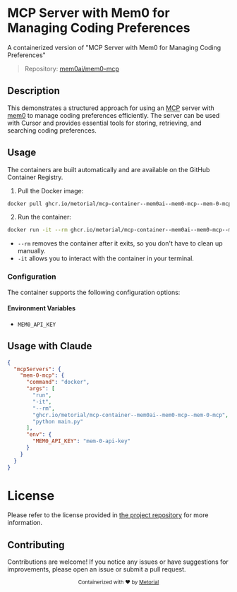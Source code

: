 
# MCP Server with Mem0 for Managing Coding Preferences

A containerized version of "MCP Server with Mem0 for Managing Coding Preferences"

> Repository: [mem0ai/mem0-mcp](https://github.com/mem0ai/mem0-mcp)

## Description

This demonstrates a structured approach for using an [MCP](https://modelcontextprotocol.io/introduction) server with [mem0](https://mem0.ai) to manage coding preferences efficiently. The server can be used with Cursor and provides essential tools for storing, retrieving, and searching coding preferences.


## Usage

The containers are built automatically and are available on the GitHub Container Registry.

1. Pull the Docker image:

```bash
docker pull ghcr.io/metorial/mcp-container--mem0ai--mem0-mcp--mem-0-mcp
```

2. Run the container:

```bash
docker run -it --rm ghcr.io/metorial/mcp-container--mem0ai--mem0-mcp--mem-0-mcp 
```

- `--rm` removes the container after it exits, so you don't have to clean up manually.
- `-it` allows you to interact with the container in your terminal.


### Configuration

The container supports the following configuration options:




#### Environment Variables

- `MEM0_API_KEY`




## Usage with Claude

```json
{
  "mcpServers": {
    "mem-0-mcp": {
      "command": "docker",
      "args": [
        "run",
        "-it",
        "--rm",
        "ghcr.io/metorial/mcp-container--mem0ai--mem0-mcp--mem-0-mcp",
        "python main.py"
      ],
      "env": {
        "MEM0_API_KEY": "mem-0-api-key"
      }
    }
  }
}
```

# License

Please refer to the license provided in [the project repository](https://github.com/mem0ai/mem0-mcp) for more information.

## Contributing

Contributions are welcome! If you notice any issues or have suggestions for improvements, please open an issue or submit a pull request.

<div align="center">
  <sub>Containerized with ❤️ by <a href="https://metorial.com">Metorial</a></sub>
</div>
  
